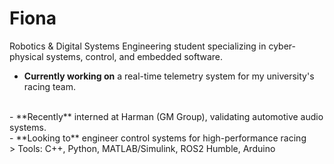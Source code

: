 # Fiona

Robotics & Digital Systems Engineering student specializing in cyber-physical systems, control, and embedded software.

- **Currently working on** a real-time telemetry system for my university's racing team.
<br>
- **Recently** interned at Harman (GM Group), validating automotive audio systems.
<br>
- **Looking to** engineer control systems for high-performance racing
<br>
> Tools: C++, Python, MATLAB/Simulink, ROS2 Humble, Arduino
